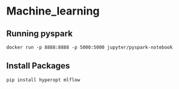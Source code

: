 # Machine_learning

## Running pyspark

```
docker run -p 8888:8888 -p 5000:5000 jupyter/pyspark-notebook
```

## Install Packages

```
pip install hyperopt mlflow
```